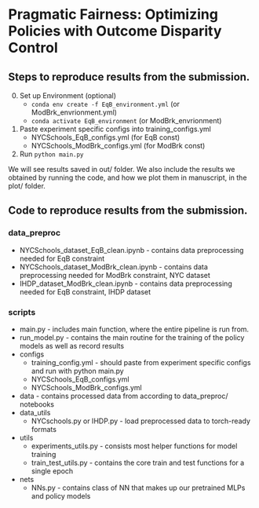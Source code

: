 # Pragmatic Fairness: Optimizing Policies with Outcome Disparity Control

## Steps to reproduce results from the submission.

0. Set up Environment (optional)
   - `conda env create -f EqB_environment.yml` (or ModBrk_envrionment.yml) 
   - `conda activate EqB_environment` (or ModBrk_envrionment)
1. Paste experiment specific configs into training_configs.yml
   - NYCSchools_EqB_configs.yml (for EqB const)
   - NYCSchools_ModBrk_configs.yml (for ModBrk const)
2. Run `python main.py`

We will see results saved in out/ folder. We also include the results we obtained by running the code, and how we plot them in manuscript, in the plot/ folder.

## Code to reproduce results from the submission.

### data_preproc
  - NYCSchools_dataset_EqB_clean.ipynb - contains data preprocessing needed for EqB constraint
  - NYCSchools_dataset_ModBrk_clean.ipynb - contains data preprocessing needed for ModBrk constraint, NYC dataset
  - IHDP_dataset_ModBrk_clean.ipynb - contains data preprocessing needed for EqB constraint, IHDP dataset
  
### scripts
  - main.py - includes main function, where the entire pipeline is run from. 
  - run_model.py - contains the main routine for the training of the policy models as well as record results
  - configs
    - training_config.yml - should paste from experiment specific configs and run with python main.py
    - NYCSchools_EqB_configs.yml
    - NYCSchools_ModBrk_configs.yml
  - data - contains processed data from according to data_preproc/ notebooks
  - data_utils
    - NYCschools.py or IHDP.py - load preprocessed data to torch-ready formats
  - utils
    - experiments_utils.py - consists most helper functions for model training
    - train_test_utils.py - contains the core train and test functions for a single epoch
  - nets
    - NNs.py - contains class of NN that makes up our pretrained MLPs and policy models

